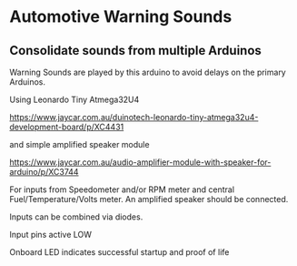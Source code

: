 # Automotive Warning Sounds

## Consolidate sounds from multiple Arduinos
 
Warning Sounds are played by this arduino to avoid delays on the primary Arduinos.

Using Leonardo Tiny
Atmega32U4

https://www.jaycar.com.au/duinotech-leonardo-tiny-atmega32u4-development-board/p/XC4431

and simple amplified speaker module

https://www.jaycar.com.au/audio-amplifier-module-with-speaker-for-arduino/p/XC3744

For inputs from Speedometer and/or RPM meter
and central Fuel/Temperature/Volts meter.
An amplified speaker should be connected.

Inputs can be combined via diodes.

Input pins active LOW

Onboard LED indicates successful startup and proof of life
